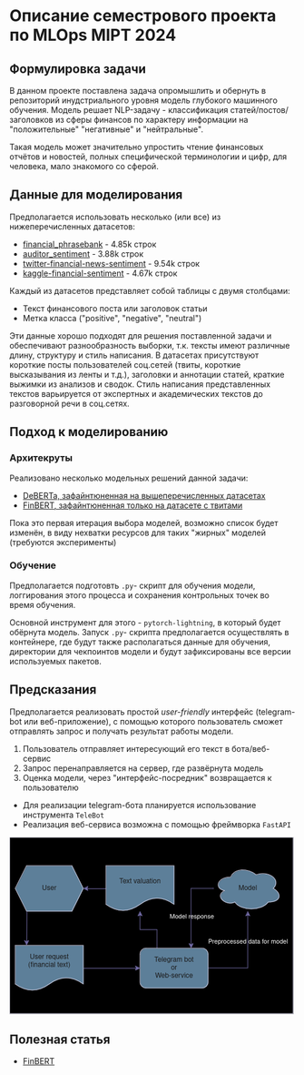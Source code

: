 # Описание семестрового проекта по MLOps MIPT 2024

## Формулировка задачи

В данном проекте поставлена задача опромышлить и обернуть в репозиторий
инудстриального уровня модель глубокого машинного обучения.
Модель решает NLP-задачу - классификация статей/постов/заголовков 
из сферы финансов по характеру информации на "положительные" "негативные"
и "нейтральные".

Такая модель может значительно упростить чтение финансовых отчётов и новостей,
полных специфической терминологии и цифр, для человека, мало знакомого со сферой.

## Данные для моделирования

Предполагается использовать несколько (или все) из нижеперечисленных датасетов:

- [financial_phrasebank](https://huggingface.co/datasets/financial_phrasebank) - 4.85k строк
- [auditor_sentiment](https://huggingface.co/datasets/FinanceInc/auditor_sentiment) - 3.88k строк
- [twitter-financial-news-sentiment](https://huggingface.co/datasets/zeroshot/twitter-financial-news-sentiment) - 9.54k строк
- [kaggle-financial-sentiment](https://huggingface.co/datasets/chiapudding/kaggle-financial-sentiment?row=41) - 4.67k строк

Каждый из датасетов представляет собой таблицы с двумя столбцами: 

- Текст финансового поста или заголовок статьи 
- Метка класса ("positive", "negative", "neutral")

Эти данные хорошо подходят для решения поставленной задачи и обеспечивают
разнообразность выборки, т.к. тексты имеют
различные длину, структуру и стиль написания. В датасетах присутствуют короткие
посты пользователей соц.сетей (твиты, короткие высказывания из ленты и т.д.),
заголовки и аннотации статей, краткие выжимки из анализов и сводок. Стиль написания 
представленных текстов варьируется от экспертных и академических текстов до разговорной
речи в соц.сетях.

## Подход к моделированию

### Архитекруты
Реализовано несколько модельных решений данной задачи: 

- [DeBERTa, зафайнтюненная на вышеперечисленных датасетах](https://huggingface.co/RashidNLP/Finance-Sentiment-Classification)
- [FinBERT, зафайнтюненная только на датасете с твитами](https://huggingface.co/nickmuchi/finbert-tone-finetuned-fintwitter-classification)

Пока это первая итерация выбора моделей, возможно список будет изменён, в виду 
нехватки ресурсов для таких "жирных" моделей (требуются эксперименты)

### Обучение
Предполагается подготовть `.py`- скрипт для обучения модели, логгирования этого
процесса и сохранения контрольных точек во время обучения.

Основной инструмент для этого - `pytorch-lightning`, в который будет 
обёрнута модель. Запуск `.py`- скрипта предполагается осуществлять в контейнере,
где будут также располагаться данные для обучения, директории для чекпоинтов модели
и будут зафиксированы все версии используемых пакетов.

## Предсказания

Предполагается реализовать простой _user-friendly_ интерфейс (telegram-bot или
веб-приложение), с помощью которого пользователь сможет отправлять запрос и 
получать результат работы модели.

1. Пользователь отправляет интересующий его текст в бота/веб-сервис
2. Запрос перенаправляется на сервер, где развёрнута модель
3. Оценка модели, через "интерфейс-посредник" возвращается к пользователю

- Для реализации telegram-бота планируется использование инструмента `TeleBot`
- Реализация веб-сервиса возможна с помощью фреймворка `FastAPI`

![Схема инференса](inference.png)


## Полезная статья

- [FinBERT](https://onlinelibrary.wiley.com/doi/epdf/10.1111/1911-3846.12832)



